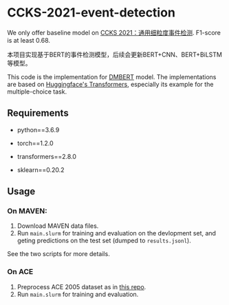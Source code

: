 # CCKS-2021-event-detection

We only offer baseline model on [CCKS 2021：通用细粒度事件检测](https://www.biendata.xyz/competition/ccks_2021_maven/).  F1-score is at least 0.68.

本项目实现基于BERT的事件检测模型，后续会更新BERT+CNN、BERT+BiLSTM等模型。

This code is the implementation for [DMBERT](https://www.aclweb.org/anthology/N19-1105/) model. The implementations are based on [Huggingface's Transformers](https://github.com/huggingface/transformers), especially its example for the multiple-choice task.


## Requirements

- python==3.6.9

- torch==1.2.0

- transformers==2.8.0

- sklearn==0.20.2

  

## Usage

### On MAVEN:

1. Download MAVEN data files.
2. Run ```main.slurm``` for training and evaluation on the devlopment set, and geting predictions on the test set (dumped to ```results.jsonl```).

See the two scripts for more details.

### On ACE

1. Preprocess ACE 2005 dataset as in [this repo](https://github.com/thunlp/HMEAE).
2. Run ``main.slurm`` for training and evaluation.
